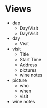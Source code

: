 # Views

-   dap
    -   Day/Visit
    -   Day/Visit
-   day
    -   Visit
-   visit
    -   Title
    -   Start Time
    -   Address
    -   pictures
    -   wine notes
-   picture
    -   who
    -   when
    -   visit
-   wine notes

